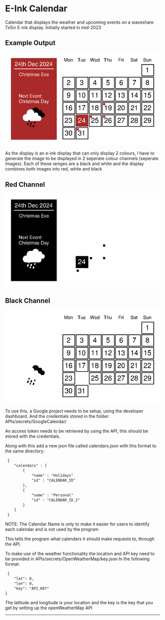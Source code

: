 # E-Ink Calendar

Calendar that displays the weather and upcoming events on a waveshare 7x5in E-ink display. Initially started in mid-2023

## Example Output

![Example Output image](https://github.com/MarlonOtter/E-Ink_Calendar/blob/main/Example_Combined_2024-12-24.png)

As the display is an e-ink display that can only display 2 colours, I have to generate the image to be displayed in 2 seperate colour channels (seperate images).
Each of these iamges are a black and white and the display combines both images into red, white and black

## Red Channel

![Red Channel output image](https://github.com/MarlonOtter/E-Ink_Calendar/blob/main/Example_Red_2024-12-24.png)

## Black Channel

![Black Channel output image](https://github.com/MarlonOtter/E-Ink_Calendar/blob/main/Example_Black_2024-12-24.png)

To use this, a Google project needs to be setup, using the developer dashboard. And the credentials stored
in the folder: APIs/secrets/GoogleCalendar/

An access token needs to be retrieved by using the API, this should be stored with the credentials.

Along with this add a new json file called calendars.json with this format to the same directory:

```
 {
    "calendars" : [
        {
            "name" : "Holidays"
            "id" : "CALENDAR_ID"
        },
        {
            "name" : "Personal"
            "id" : "CALENDAR_ID_2"
        }
    ]
 }
```

NOTE: The Calendar Name is only to make it easier for users to identify each calendar and is not used by the program

This tells the program what calendars it should make requests to, through the API.

To make use of the weather functionality the location and API key need to be provided in APIs/secrets/OpenWeatherMap/key.json
In the following format:

```
 {
    "lat": 0,
    "lon": 0,
    "key": "API_KEY"
}
```

The latitude and longitude is your location and the key is the key that you get by setting up the openWeatherMap API

---
